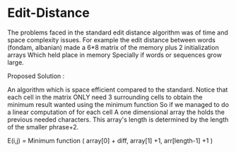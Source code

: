 # Edit-Distance
The problems faced in the standard edit distance algorithm was of time and space complexity
issues.
For example the edit distance between words (fondam, albanian) made a 6*8 matrix of the memory plus 2 initialization arrays Which held place in memory Specially if words or sequences grow large.

Proposed Solution :

An algorithm which is space efficient compared to the standard.
Notice that each cell in the matrix ONLY need 3 surrounding cells to obtain the minimum result
wanted using the minimum function
So if we managed to do a linear computation of for each cell
A one dimensional array the holds the previous needed characters.
This array's length is determined by the length of the smaller phrase+2.

E(i,j) = Minimum function ( array[0] + diff, array[1] +1,  arr[length-1] +1 )
